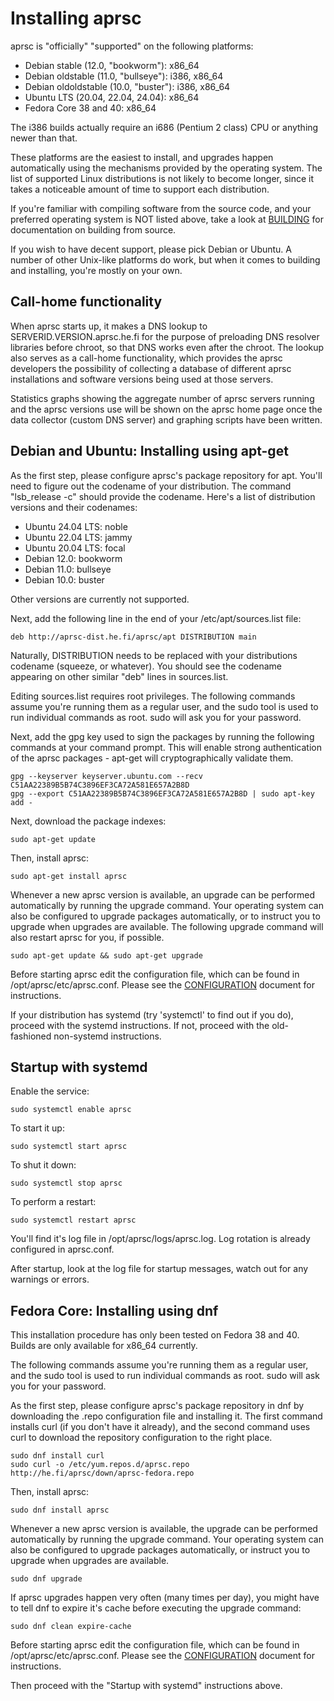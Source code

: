 
Installing aprsc
================

aprsc is "officially" "supported" on the following platforms:

* Debian stable (12.0, "bookworm"): x86_64
* Debian oldstable (11.0, "bullseye"): i386, x86_64
* Debian oldoldstable (10.0, "buster"): i386, x86_64
* Ubuntu LTS (20.04, 22.04, 24.04): x86_64
* Fedora Core 38 and 40: x86_64

The i386 builds actually require an i686 (Pentium 2 class) CPU or
anything newer than that.

These platforms are the easiest to install, and upgrades happen
automatically using the mechanisms provided by the operating system.  The list of
supported Linux distributions is not likely to become longer, since it takes
a noticeable amount of time to support each distribution.

If you're familiar with compiling software from the source code, and your
preferred operating system is NOT listed above, take a look at
[BUILDING](BUILDING.html) for documentation on building from source.

If you wish to have decent support, please pick Debian or Ubuntu.  A number
of other Unix-like platforms do work, but when it comes to building and
installing, you're mostly on your own.


Call-home functionality
--------------------------

When aprsc starts up, it makes a DNS lookup to SERVERID.VERSION.aprsc.he.fi
for the purpose of preloading DNS resolver libraries before chroot, so that
DNS works even after the chroot.  The lookup also serves as a call-home
functionality, which provides the aprsc developers the possibility of collecting
a database of different aprsc installations and software versions being used
at those servers.

Statistics graphs showing the aggregate number of aprsc servers running and
the aprsc versions use will be shown on the aprsc home page once the data
collector (custom DNS server) and graphing scripts have been written.


Debian and Ubuntu: Installing using apt-get
----------------------------------------------

As the first step, please configure aprsc's package repository for apt. 
You'll need to figure out the codename of your distribution.  The command
"lsb_release -c" should provide the codename.  Here's a list of distribution
versions and their codenames:

* Ubuntu 24.04 LTS: noble
* Ubuntu 22.04 LTS: jammy
* Ubuntu 20.04 LTS: focal
* Debian 12.0: bookworm
* Debian 11.0: bullseye
* Debian 10.0: buster

Other versions are currently not supported.

Next, add the following line in the end of your /etc/apt/sources.list file:

    deb http://aprsc-dist.he.fi/aprsc/apt DISTRIBUTION main

Naturally, DISTRIBUTION needs to be replaced with your distributions
codename (squeeze, or whatever).  You should see the codename appearing on
other similar "deb" lines in sources.list.

Editing sources.list requires root privileges.  The following commands assume
you're running them as a regular user, and the sudo tool is used to run
individual commands as root.  sudo will ask you for your password.

Next, add the gpg key used to sign the packages by running the following
commands at your command prompt.  This will enable strong authentication of
the aprsc packages - apt-get will cryptographically validate them.

    gpg --keyserver keyserver.ubuntu.com --recv C51AA22389B5B74C3896EF3CA72A581E657A2B8D
    gpg --export C51AA22389B5B74C3896EF3CA72A581E657A2B8D | sudo apt-key add -

Next, download the package indexes:

    sudo apt-get update

Then, install aprsc:

    sudo apt-get install aprsc

Whenever a new aprsc version is available, an upgrade can be performed
automatically by running the upgrade command.  Your operating system can
also be configured to upgrade packages automatically, or to instruct you to
upgrade when upgrades are available. The following upgrade command will also
restart aprsc for you, if possible.

    sudo apt-get update && sudo apt-get upgrade

Before starting aprsc edit the configuration file, which can be found in
/opt/aprsc/etc/aprsc.conf.  Please see the [CONFIGURATION](CONFIGURATION.html)
document for instructions.

If your distribution has systemd (try 'systemctl' to find out if you do),
proceed with the systemd instructions.  If not, proceed with the
old-fashioned non-systemd instructions.

Startup with systemd
-----------------------

Enable the service:

    sudo systemctl enable aprsc

To start it up:

    sudo systemctl start aprsc

To shut it down:

    sudo systemctl stop aprsc

To perform a restart:

    sudo systemctl restart aprsc


You'll find it's log file in /opt/aprsc/logs/aprsc.log.  Log rotation is
already configured in aprsc.conf.

After startup, look at the log file for startup messages, watch out for
any warnings or errors.


Fedora Core: Installing using dnf
------------------------------------

This installation procedure has only been tested on Fedora 38 and 40.
Builds are only available for x86\_64 currently.

The following commands assume you're running them as a regular user, and the
sudo tool is used to run individual commands as root.  sudo will ask you for
your password.

As the first step, please configure aprsc's package repository in dnf by
downloading the .repo configuration file and installing it.  The first
command installs curl (if you don't have it already), and the second command
uses curl to download the repository configuration to the right place.

    sudo dnf install curl
    sudo curl -o /etc/yum.repos.d/aprsc.repo http://he.fi/aprsc/down/aprsc-fedora.repo

Then, install aprsc:

    sudo dnf install aprsc

Whenever a new aprsc version is available, the upgrade can be performed
automatically by running the upgrade command.  Your operating system can
also be configured to upgrade packages automatically, or instruct you to
upgrade when upgrades are available.

    sudo dnf upgrade

If aprsc upgrades happen very often (many times per day), you might have to
tell dnf to expire it's cache before executing the upgrade command:

    sudo dnf clean expire-cache

Before starting aprsc edit the configuration file, which can be found in
/opt/aprsc/etc/aprsc.conf.  Please see the [CONFIGURATION](CONFIGURATION.html)
document for instructions.

Then proceed with the "Startup with systemd" instructions above.

